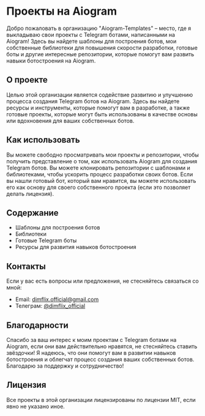 # Проекты на Aiogram

Добро пожаловать в организацию "Aiogram-Templates" – место, где я выкладываю свои проекты с Telegram ботами, написанными на Aiogram! Здесь вы найдете шаблоны для построения ботов, мои собственные библиотеки для повышения скорости разработки, готовые боты и другие интересные репозитории, которые помогут вам развить навыки ботостроения на Aiogram.

## О проекте

Целью этой организации является содействие развитию и улучшению процесса создания Telegram ботов на Aiogram. Здесь вы найдете ресурсы и инструменты, которые помогут вам в разработке, а также готовые проекты, которые могут быть использованы в качестве основы или вдохновения для ваших собственных ботов.

## Как использовать

Вы можете свободно просматривать мои проекты и репозитории, чтобы получить представление о том, как использовать Aiogram для создания Telegram ботов. Вы можете клонировать репозитории с шаблонами и библиотеками, чтобы ускорить процесс разработки своих ботов. Если вы нашли готовый бот, который вам нравится, вы можете использовать его как основу для своего собственного проекта (если это позволяет делать лицензия).

## Содержание

- Шаблоны для построения ботов
- Библиотеки
- Готовые Telegram боты
- Ресурсы для развития навыков ботостроения

## Контакты

Если у вас есть вопросы или предложения, не стесняйтесь связаться со мной:

- Email: dimflix.official@gmail.com
- Телеграм: [@dimflix_official](https://t.me/dimflix_official)

## Благодарности

Спасибо за ваш интерес к моим проектам с Telegram ботами на Aiogram, если они вам действительно нравятся, не стесняйтесь ставить звёздочки! Я надеюсь, что они помогут вам в развитии навыков ботостроения и облегчат процесс создания ваших собственных ботов. Благодарю за поддержку и сотрудничество!

## Лицензия

Все проекты в этой организации лицензированы по лицензии MIT, если явно не указано иное.

